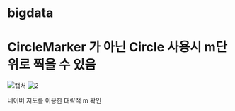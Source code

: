 # bigdata
# CircleMarker 가 아닌 Circle 사용시 m단위로 찍을 수 있음
![캡처](https://user-images.githubusercontent.com/102711363/204182574-4687dbfd-3828-4615-a27e-3120ddc5ea10.PNG)
![2](https://user-images.githubusercontent.com/102711363/204182583-993d59d2-4ead-4dfb-a674-2a9bcccd16be.PNG)

네이버 지도를 이용한 대략적 m 확인

